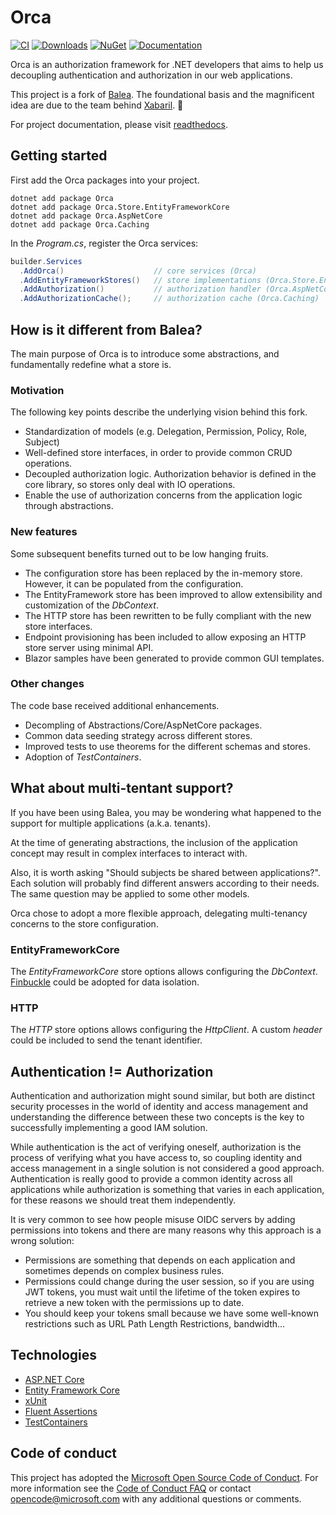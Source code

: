 # Orca

[![CI](https://github.com/OrcaAuth/Orca/actions/workflows/ci.yml/badge.svg)](https://github.com/OrcaAuth/Orca/actions/workflows/ci.yml)
[![Downloads](https://img.shields.io/nuget/dt/Orca)](https://www.nuget.org/stats/packages/Orca?groupby=Version)
[![NuGet](https://img.shields.io/nuget/v/Orca)](https://www.nuget.org/packages/Orca/)
[![Documentation](https://img.shields.io/readthedocs/orca-auth)](https://orca-auth.readthedocs.io/en/stable/)

Orca is an authorization framework for .NET developers that aims to help us decoupling authentication and authorization in our web applications.

This project is a fork of [Balea](https://github.com/Xabaril/Balea). The foundational basis and the magnificent idea are due to the team behind [Xabaril](https://github.com/Xabaril). 🙌

For project documentation, please visit [readthedocs](https://orca-auth.readthedocs.io/en/stable/).

## Getting started

First add the Orca packages into your project.

```
dotnet add package Orca
dotnet add package Orca.Store.EntityFrameworkCore
dotnet add package Orca.AspNetCore
dotnet add package Orca.Caching
```

In the _Program.cs_, register the Orca services:

```csharp
builder.Services
  .AddOrca()                    // core services (Orca)
  .AddEntityFrameworkStores()   // store implementations (Orca.Store.EntityFrameworkCore)
  .AddAuthorization()           // authorization handler (Orca.AspNetCore)
  .AddAuthorizationCache();     // authorization cache (Orca.Caching)
```

## How is it different from Balea?

The main purpose of Orca is to introduce some abstractions, and fundamentally redefine what a store is.

### Motivation

The following key points describe the underlying vision behind this fork.

- Standardization of models (e.g. Delegation, Permission, Policy, Role, Subject)
- Well-defined store interfaces, in order to provide common CRUD operations.
- Decoupled authorization logic. Authorization behavior is defined in the core library, so stores only deal with IO operations.
- Enable the use of authorization concerns from the application logic through abstractions.

### New features

Some subsequent benefits turned out to be low hanging fruits.

- The configuration store has been replaced by the in-memory store. However, it can be populated from the configuration.
- The EntityFramework store has been improved to allow extensibility and customization of the _DbContext_.
- The HTTP store has been rewritten to be fully compliant with the new store interfaces.
- Endpoint provisioning has been included to allow exposing an HTTP store server using minimal API.
- Blazor samples have been generated to provide common GUI templates.

### Other changes

The code base received additional enhancements.

- Decompling of Abstractions/Core/AspNetCore packages.
- Common data seeding strategy across different stores.
- Improved tests to use theorems for the different schemas and stores.
- Adoption of _TestContainers_.

## What about multi-tentant support?

If you have been using Balea, you may be wondering what happened to the support for multiple applications (a.k.a. tenants).

At the time of generating abstractions, the inclusion of the application concept may result in complex interfaces to interact with.

Also, it is worth asking "Should subjects be shared between applications?". Each solution will probably find different answers according to their needs. The same question may be applied to some other models.

Orca chose to adopt a more flexible approach, delegating multi-tenancy concerns to the store configuration.

### EntityFrameworkCore

The _EntityFrameworkCore_ store options allows configuring the _DbContext_. [Finbuckle](https://github.com/Finbuckle/Finbuckle.MultiTenant) could be adopted for data isolation.

### HTTP

The _HTTP_ store options allows configuring the _HttpClient_. A custom _header_ could be included to send the tenant identifier.

## Authentication != Authorization

Authentication and authorization might sound similar, but both are distinct security processes in the world of identity and access management and understanding the difference between these two concepts is the key to successfully implementing a good IAM solution.

While authentication is the act of verifying oneself, authorization is the process of verifying what you have access to, so coupling identity and access management in a single solution is not considered a good approach. Authentication is really good to provide a common identity across all applications while authorization is something that varies in each application, for these reasons we should treat them independently.

It is very common to see how people misuse OIDC servers by adding permissions into tokens and there are many reasons why this approach is a wrong solution:

- Permissions are something that depends on each application and sometimes depends on complex business rules.
- Permissions could change during the user session, so if you are using JWT tokens, you must wait until the lifetime of the token expires to retrieve a new token with the permissions up to date.
- You should keep your tokens small because we have some well-known restrictions such as URL Path Length Restrictions, bandwidth...

## Technologies

- [ASP.NET Core](https://docs.microsoft.com/en-us/aspnet/core/introduction-to-aspnet-core)
- [Entity Framework Core](https://docs.microsoft.com/en-us/ef/core/)
- [xUnit](https://xunit.net/)
- [Fluent Assertions](https://fluentassertions.com/)
- [TestContainers](https://testcontainers.com/)

## Code of conduct

This project has adopted the [Microsoft Open Source Code of Conduct](https://opensource.microsoft.com/codeofconduct/). For more information see the [Code of Conduct FAQ](https://opensource.microsoft.com/codeofconduct/faq/) or contact [opencode@microsoft.com](mailto:opencode@microsoft.com) with any additional questions or comments.
